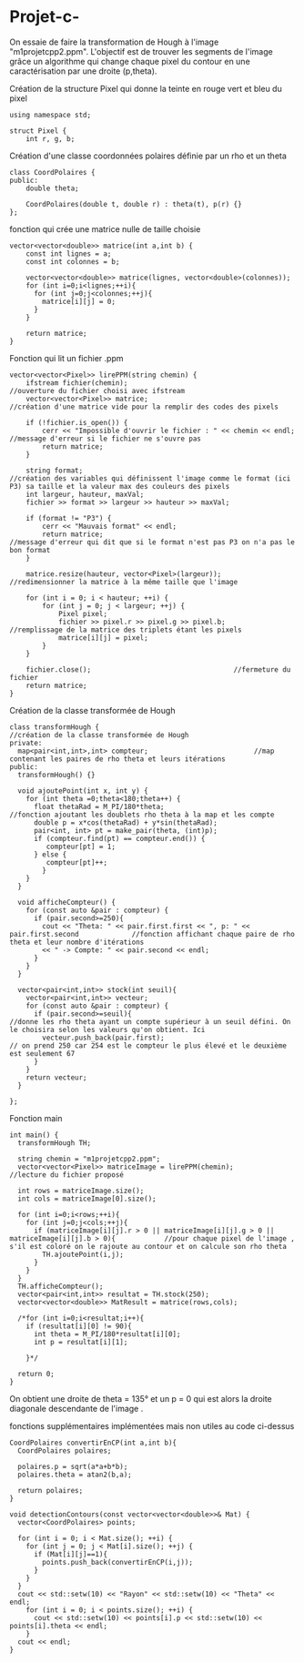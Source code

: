 # Projet-c-
On essaie de faire la transformation de Hough à l'image "m1projetcpp2.ppm". L'objectif est de trouver les segments de l'image grâce un algorithme qui change chaque pixel du contour en une caractérisation par une droite (p,theta).

Création de la structure Pixel qui donne la teinte en rouge vert et bleu du pixel    
    
    using namespace std;

    struct Pixel {
        int r, g, b;                          

Création d'une classe coordonnées polaires définie par un rho et un theta
    
    class CoordPolaires {
    public:
        double theta;                         

        CoordPolaires(double t, double r) : theta(t), p(r) {}
    };

fonction qui crée une matrice nulle de taille choisie

    vector<vector<double>> matrice(int a,int b) {
        const int lignes = a;                                                               
        const int colonnes = b;

        vector<vector<double>> matrice(lignes, vector<double>(colonnes));                 
        for (int i=0;i<lignes;++i){
          for (int j=0;j<colonnes;++j){
            matrice[i][j] = 0;
          }
        }

        return matrice;
    }

Fonction qui lit un fichier .ppm

    vector<vector<Pixel>> lirePPM(string chemin) {                       
        ifstream fichier(chemin);                                       //ouverture du fichier choisi avec ifstream
        vector<vector<Pixel>> matrice;                                 //création d'une matrice vide pour la remplir des codes des pixels                                                     

        if (!fichier.is_open()) {
            cerr << "Impossible d'ouvrir le fichier : " << chemin << endl;          //message d'erreur si le fichier ne s'ouvre pas
            return matrice;
        }

        string format;                                                //création des variables qui définissent l'image comme le format (ici P3) sa taille et la valeur max des couleurs des pixels
        int largeur, hauteur, maxVal;
        fichier >> format >> largeur >> hauteur >> maxVal;

        if (format != "P3") {
            cerr << "Mauvais format" << endl;
            return matrice;                                            //message d'erreur qui dit que si le format n'est pas P3 on n'a pas le bon format
        }

        matrice.resize(hauteur, vector<Pixel>(largeur));              //redimensionner la matrice à la même taille que l'image

        for (int i = 0; i < hauteur; ++i) {                               
            for (int j = 0; j < largeur; ++j) {
                Pixel pixel;
                fichier >> pixel.r >> pixel.g >> pixel.b;                 //remplissage de la matrice des triplets étant les pixels
                matrice[i][j] = pixel;
            }
        }

        fichier.close();                                   //fermeture du fichier
        return matrice;
    }

Création de la classe transformée de Hough

    class transformHough {                                       //création de la classe transformée de Hough
    private:
      map<pair<int,int>,int> compteur;                          //map contenant les paires de rho theta et leurs itérations
    public:
      transformHough() {}
  
      void ajoutePoint(int x, int y) {
        for (int theta =0;theta<180;theta++) {
          float thetaRad = M_PI/180*theta;                                 //fonction ajoutant les doublets rho theta à la map et les compte 
          double p = x*cos(thetaRad) + y*sin(thetaRad);
          pair<int, int> pt = make_pair(theta, (int)p);
          if (compteur.find(pt) == compteur.end()) {
             compteur[pt] = 1;
          } else {
             compteur[pt]++;
            }
        }
      }

      void afficheCompteur() {
        for (const auto &pair : compteur) {
          if (pair.second>=250){
            cout << "Theta: " << pair.first.first << ", p: " << pair.first.second             //fonction affichant chaque paire de rho theta et leur nombre d'itérations
            << " -> Compte: " << pair.second << endl;                                    
          }
        }
      }
  
      vector<pair<int,int>> stock(int seuil){
        vector<pair<int,int>> vecteur;
        for (const auto &pair : compteur) {
          if (pair.second>=seuil){                                       //donne les rho theta ayant un compte supérieur à un seuil défini. On le choisira selon les valeurs qu'on obtient. Ici 
            vecteur.push_back(pair.first);                               // on prend 250 car 254 est le compteur le plus élevé et le deuxième est seulement 67
          }
        }
        return vecteur;
      }
  
    };

Fonction main
    
    int main() {
      transformHough TH;
  
      string chemin = "m1projetcpp2.ppm";
      vector<vector<Pixel>> matriceImage = lirePPM(chemin);                                //lecture du fichier proposé

      int rows = matriceImage.size();
      int cols = matriceImage[0].size();
  
      for (int i=0;i<rows;++i){
        for (int j=0;j<cols;++j){
          if (matriceImage[i][j].r > 0 || matriceImage[i][j].g > 0 || matriceImage[i][j].b > 0){            //pour chaque pixel de l'image , s'il est coloré on le rajoute au contour et on calcule son rho theta
            TH.ajoutePoint(i,j);
          }
        }
      }
      TH.afficheCompteur();
      vector<pair<int,int>> resultat = TH.stock(250);
      vector<vector<double>> MatResult = matrice(rows,cols);
  
      /*for (int i=0;i<resultat;i++){
        if (resultat[i][0] != 90){
          int theta = M_PI/180*resultat[i][0];
          int p = resultat[i][1];
      
        }*/

      return 0;
    }

On obtient une droite de theta = 135° et un p = 0 qui est alors la droite diagonale descendante de l'image . 

fonctions supplémentaires implémentées mais non utiles au code ci-dessus



    CoordPolaires convertirEnCP(int a,int b){
      CoordPolaires polaires;
  
      polaires.p = sqrt(a*a+b*b);
      polaires.theta = atan2(b,a);
  
      return polaires;
    }

    void detectionContours(const vector<vector<double>>& Mat) {
      vector<CoordPolaires> points;

      for (int i = 0; i < Mat.size(); ++i) {
        for (int j = 0; j < Mat[i].size(); ++j) {
          if (Mat[i][j]==1){
            points.push_back(convertirEnCP(i,j));
          }
        }
      }
      cout << std::setw(10) << "Rayon" << std::setw(10) << "Theta" << endl;
        for (int i = 0; i < points.size(); ++i) {
          cout << std::setw(10) << points[i].p << std::setw(10) << points[i].theta << endl;
        }
      cout << endl;
    }
